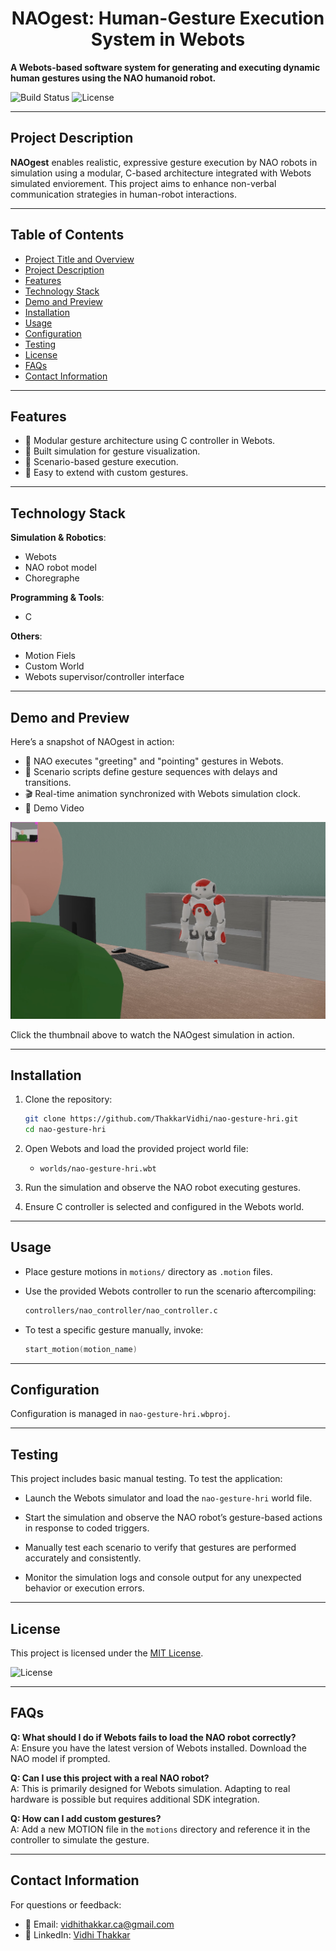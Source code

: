 
# <h1 align="center">NAOgest: Human-Gesture Execution System in Webots</h1>

**A Webots-based software system for generating and executing dynamic human gestures using the NAO humanoid robot.**

![Build Status](https://img.shields.io/badge/build-passing-brightgreen) ![License](https://img.shields.io/badge/license-MIT-blue)

---

## Project Description

**NAOgest** enables realistic, expressive gesture execution by NAO robots in simulation using a modular, C-based architecture integrated with Webots simulated enviorement. This project aims to enhance non-verbal communication strategies in human-robot interactions.

---

## Table of Contents
- [Project Title and Overview](#project-title-and-overview)
- [Project Description](#project-description)
- [Features](#features)
- [Technology Stack](#technology-stack)
- [Demo and Preview](#demo-and-preview)
- [Installation](#installation)
- [Usage](#usage)
- [Configuration](#configuration)
- [Testing](#testing)
- [License](#license)
- [FAQs](#faqs)
- [Contact Information](#contact-information)

---

## Features

- 🎯 Modular gesture architecture using C controller in Webots.
- 🎥 Built simulation for gesture visualization.
- 🧠 Scenario-based gesture execution.
- 🔧 Easy to extend with custom gestures.

---

## Technology Stack

**Simulation & Robotics**:
- Webots
- NAO robot model
- Choregraphe

**Programming & Tools**:
- C

**Others**:
- Motion Fiels
- Custom World
- Webots supervisor/controller interface

---

## Demo and Preview

Here’s a snapshot of NAOgest in action:

- 🤖 NAO executes "greeting" and "pointing" gestures in Webots.
- 🔄 Scenario scripts define gesture sequences with delays and transitions.
- 🎬 Real-time animation synchronized with Webots simulation clock.
- 🎥 Demo Video

[![Watch the Demo](./simulations/nao_enviorment.png)](https://youtu.be/BPYxfBqmkpc?si=XXl-XrVqvyerRFt5)

Click the thumbnail above to watch the NAOgest simulation in action.

---

## Installation

1. Clone the repository:
   ```bash
   git clone https://github.com/ThakkarVidhi/nao-gesture-hri.git
   cd nao-gesture-hri
   ```

2. Open Webots and load the provided project world file:
   - `worlds/nao-gesture-hri.wbt`

3. Run the simulation and observe the NAO robot executing gestures.

4. Ensure C controller is selected and configured in the Webots world.

---

## Usage

- Place gesture motions in `motions/` directory as `.motion` files.
- Use the provided Webots controller to run the scenario aftercompiling:
   ```bash
   controllers/nao_controller/nao_controller.c
   ```

- To test a specific gesture manually, invoke:
   ```c
   start_motion(motion_name)
   ```

---

## Configuration

Configuration is managed in `nao-gesture-hri.wbproj`.

---

## Testing

This project includes basic manual testing. To test the application:

- Launch the Webots simulator and load the ```nao-gesture-hri``` world file.

- Start the simulation and observe the NAO robot’s gesture-based actions in response to coded triggers.

- Manually test each scenario to verify that gestures are performed accurately and consistently.

- Monitor the simulation logs and console output for any unexpected behavior or execution errors.

---

## License

This project is licensed under the [MIT License](LICENSE).

![License](https://img.shields.io/badge/license-MIT-blue)

---

## FAQs

**Q: What should I do if Webots fails to load the NAO robot correctly?**  
A: Ensure you have the latest version of Webots installed. Download the NAO model if prompted.

**Q: Can I use this project with a real NAO robot?**  
A: This is primarily designed for Webots simulation. Adapting to real hardware is possible but requires additional SDK integration.

**Q: How can I add custom gestures?**  
A: Add a new MOTION file in the `motions` directory and reference it in the controller to simulate the gesture.

---

## Contact Information

For questions or feedback:

- 📧 Email:  vidhithakkar.ca@gmail.com
- 💼 LinkedIn: [Vidhi Thakkar](https://www.linkedin.com/in/vidhi-thakkar-0b509724a/)